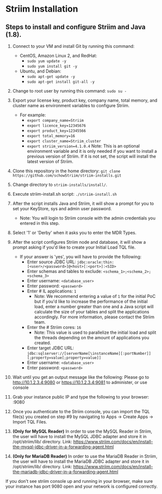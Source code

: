 # Striim Installation
## Steps to install and configure Striim and Java (1.8).

1) Connect to your VM and install Git by running this command:
    - CentOS, Amazon Linux 2, and RedHat: 
        - `sudo yum update -y`
        - `sudo yum install git -y`
    - Ubuntu, and Debian: 
        - `sudo apt-get update -y`
        - `sudo apt-get install git-all -y`

2) Change to root user by running this command: `sudo su -`

3) Export your license key, product key, company name, total memory, and cluster name as environment variables to configure Striim.
    - For example:
      - `export company_name=Striim`
      - `export licence_key=12345676`
      - `export product_key=12345566`
      - `export total_memory=16`
      - `export cluster_name=Striim_cluster`
      - `export striim_version=4.1.0.4` Note: This is an optional environment variable and it is only needed if you want to install a previous version of Striim. If it is not set, the script will install the latest version of Striim. 
      
4) Clone this repository in the home directory: `git clone https://github.com/schowStriim/striim-installs.git`

5) Change directory to `striim-installs/install/`.

6) Execute striim-install.sh script: `./striim-install.sh`

7) After the script installs Java and Striim, it will show a prompt for you to set your KeyStore, sys and admin user password. 
    - Note: You will login to Striim console with the admin credentials you entered in this step.
   
8) Select '1' or 'Derby' when it asks you to enter the MDR Types.

9) After the script configures Striim node and database, it will show a prompt asking if you'd like to create your Initial Load TQL file.
    - If your answer is 'yes', you will have to provide the following:
        - Enter source JDBC URL: `jdbc:oracle:thin:[<user>/<password>]@<host>[:<port>]:<SID>` 
        - Enter schemas and tables to exclude: `<schema_1>;<schema_2>;<schema_3>`
        - Enter username: `<database_user>`
        - Enter password: `<password>`
        - Enter # IL applications: `1`
            - Note: We recommend entering a value of `1` for the initial PoC but if you'd like to increase the performance of the initial load, enter a  number greater than one and a Java script will calculate the size of your tables and split the applications accordingly. For more information, please contact the Striim team.
        - Enter the # Striim cores: `16`
            - Note: This value is used to parallelize the initial load and split the threads depending on the amount of applications you created.
        - Enter target JDBC URL: `jdbc:sqlserver://[serverName[\instanceName][:portNumber]][;property=value[;property=value]]`
        - Enter username: `<database_user>`
        - Enter password: `<password>`
            
10) Wait until you get an output message like the following:
Please go to http://10.1.2.3.4:9080 or https://10.1.2.3.4:9081 to administer, or use console

11) Grab your instance public IP and type the following to your browser: <public-ip>:9080

12) Once you authenticate to the Striim console, you can import the TQL file(s) you created on step #9 by navigating to Apps -> Create Apps -> Import TQL Files.

13) **(Only for MySQL Reader)** In order to use the MySQL Reader in Striim, the user will have to install the MySQL JDBC adapter and store it in /opt/striim/lib/ directory. Link: https://www.striim.com/docs/en/install-the-mysql-jdbc-driver-in-a-forwarding-agent.html

14) **(Only for MariaDB Reader)** In order to use the MariaDB Reader in Striim, the user will have to install the MariaDB JDBC adapter and store it in /opt/striim/lib/ directory. Link: https://www.striim.com/docs/en/install-the-mariadb-jdbc-driver-in-a-forwarding-agent.html

If you don't see striim console up and running in your browser, make sure your instance has port 9080 open and your network is configured correctly.
